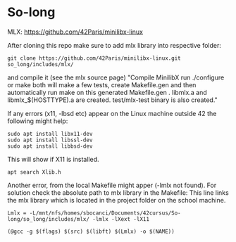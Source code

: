 # So-long

MLX:
https://github.com/42Paris/minilibx-linux

After cloning this repo make sure to add mlx library into respective folder: 
```
git clone https://github.com/42Paris/minilibx-linux.git so_long/includes/mlx/
```
and compile it (see the mlx source page)
"Compile MinilibX
run ./configure or make both will make a few tests, create Makefile.gen and then automatically run make on this generated Makefile.gen . libmlx.a and libmlx_$(HOSTTYPE).a are created. test/mlx-test binary is also created."

If any errors (x11, -lbsd etc) appear on the Linux machine outside 42 the following might help:
```
sudo apt install libx11-dev
sudo apt install libssl-dev
sudo apt install libbsd-dev
```
This will show if X11 is installed. 
```
apt search Xlib.h
```

Another error, from the local Makefile might apper (-lmlx not found). For solution check the absolute path to mlx library in the Makefile:
This line links the mlx library which is located in the project folder on the school machine.
```
Lmlx = -L/mnt/nfs/homes/sbocanci/Documents/42cursus/So-long/so_long/includes/mlx/ -lmlx -lXext -lX11

(@gcc -g $(flags) $(src) $(libft) $(Lmlx) -o $(NAME))
```

